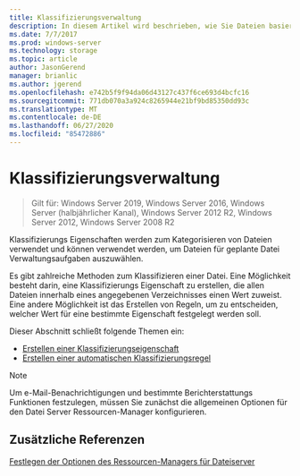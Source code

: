 ```yaml
---
title: Klassifizierungsverwaltung
description: In diesem Artikel wird beschrieben, wie Sie Dateien basierend auf Klassifizierungs Eigenschaften kategorisieren.
ms.date: 7/7/2017
ms.prod: windows-server
ms.technology: storage
ms.topic: article
author: JasonGerend
manager: brianlic
ms.author: jgerend
ms.openlocfilehash: e742b5f9f94da06d43127c437f6ce693d4bcfc16
ms.sourcegitcommit: 771db070a3a924c8265944e21bf9bd85350dd93c
ms.translationtype: MT
ms.contentlocale: de-DE
ms.lasthandoff: 06/27/2020
ms.locfileid: "85472886"
---
```

# <a name="classification-management"></a>Klassifizierungsverwaltung

> Gilt für: Windows Server 2019, Windows Server 2016, Windows Server (halbjährlicher Kanal), Windows Server 2012 R2, Windows Server 2012, Windows Server 2008 R2

Klassifizierungs Eigenschaften werden zum Kategorisieren von Dateien verwendet und können verwendet werden, um Dateien für geplante Datei Verwaltungsaufgaben auszuwählen.

Es gibt zahlreiche Methoden zum Klassifizieren einer Datei. Eine Möglichkeit besteht darin, eine Klassifizierungs Eigenschaft zu erstellen, die allen Dateien innerhalb eines angegebenen Verzeichnisses einen Wert zuweist. Eine andere Möglichkeit ist das Erstellen von Regeln, um zu entscheiden, welcher Wert für eine bestimmte Eigenschaft festgelegt werden soll.

Dieser Abschnitt schließt folgende Themen ein:

-   [Erstellen einer Klassifizierungseigenschaft](create-classification-property.md)
-   [Erstellen einer automatischen Klassifizierungsregel](create-automatic-classification-rule.md)


> [!Note]
> Um e-Mail-Benachrichtigungen und bestimmte Berichterstattungs Funktionen festzulegen, müssen Sie zunächst die allgemeinen Optionen für den Datei Server Ressourcen-Manager konfigurieren.


## <a name="additional-references"></a>Zusätzliche Referenzen

[Festlegen der Optionen des Ressourcen-Managers für Dateiserver](setting-file-server-resource-manager-options.md)